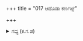 +++
title = "017 ಆದೊಡಾ ಕರ್ಣಙ್ಗೆ"

+++

<details><summary>ಗದ್ಯ (ಕ.ಗ.ಪ) </summary>

17. ಒಂದು ವೇಳೆ ನೀವು ಕರ್ಣನಿಗೆ ಸಾರಥಿಯಾದರೆ ಸಮರದಲ್ಲಿ ವಾದಿಸಿ, ಅವನ ಗೌರವಕ್ಕೆ ಧಕ್ಕೆ ತಂದು, ತೊಂದರೆಯನ್ನುಂಟು ಮಾಡಿ, ನಾವು ಗೆಲುವಂತೆ ಮಾಡುವುದು ಎಂದು ಭೂಪಾಲಕ ಶಲ್ಯನನ್ನು ಗೌರವಿಸಿ ಕಳುಹಿಸಿದರು.
</details>
